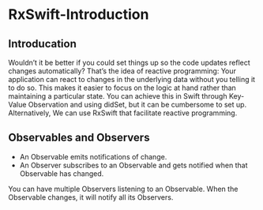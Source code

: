 # RxSwift-Introduction

 ## Introducation
 Wouldn’t it be better if you could set things up so the code updates reflect changes automatically? That’s the idea of reactive programming: Your application can react to changes in the underlying data without you telling it to do so. This makes it easier to focus on the logic at hand rather than maintaining a particular state.
You can achieve this in Swift through Key-Value Observation and using didSet, but it can be cumbersome to set up. Alternatively, We can use RxSwift that facilitate reactive programming.

 ## Observables and Observers
* An Observable emits notifications of change.
* An Observer subscribes to an Observable and gets notified when that Observable has changed.

You can have multiple Observers listening to an Observable. When the Observable changes, it will notify all its Observers.
